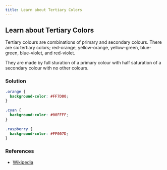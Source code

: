 ```yaml
---
title: Learn about Tertiary Colors
---
```

## Learn about Tertiary Colors

Tertiary colours are combinations of primary and secondary colours. There are six tertiary colors; red-orange, yellow-orange, yellow-green, blue-green, blue-violet, and red-violet.

They are made by full sturation of a primary colour with half saturation of a secondary colour with no other colours.

### Solution

```css
.orange {
  background-color: #FF7D00;
}
  
.cyan {
  background-color: #00FFFF;
}
  
.raspberry {
  background-color: #FF007D;
}
```

### References

* [Wikipedia](https://en.wikipedia.org/wiki/Tertiary_color)
